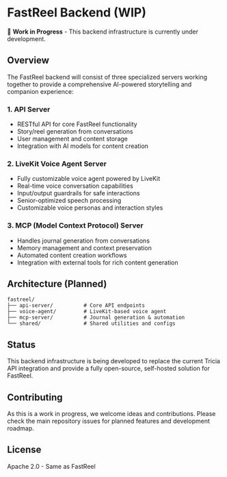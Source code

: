 # FastReel Backend (WIP)

🚧 **Work in Progress** - This backend infrastructure is currently under development.

## Overview

The FastReel backend will consist of three specialized servers working together to provide a comprehensive AI-powered storytelling and companion experience:

### 1. API Server
- RESTful API for core FastReel functionality
- Story/reel generation from conversations
- User management and content storage
- Integration with AI models for content creation

### 2. LiveKit Voice Agent Server
- Fully customizable voice agent powered by LiveKit
- Real-time voice conversation capabilities
- Input/output guardrails for safe interactions
- Senior-optimized speech processing
- Customizable voice personas and interaction styles

### 3. MCP (Model Context Protocol) Server
- Handles journal generation from conversations
- Memory management and context preservation
- Automated content creation workflows
- Integration with external tools for rich content generation

## Architecture (Planned)

```
fastreel/
├── api-server/          # Core API endpoints
├── voice-agent/         # LiveKit-based voice agent
├── mcp-server/          # Journal generation & automation
└── shared/              # Shared utilities and configs
```

## Status

This backend infrastructure is being developed to replace the current Tricia API integration and provide a fully open-source, self-hosted solution for FastReel.

## Contributing

As this is a work in progress, we welcome ideas and contributions. Please check the main repository issues for planned features and development roadmap.

## License

Apache 2.0 - Same as FastReel 